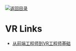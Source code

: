 [![返回目录](https://user-images.githubusercontent.com/5803001/38079637-ff0abcf0-3371-11e8-9b76-ad651620afc7.jpg)](https://github.com/wxyyxc1992/Awesome-Links) 
 
 
# VR Links

- [从前端工程师到VR工程师基础](https://zhuanlan.zhihu.com/p/24355583)